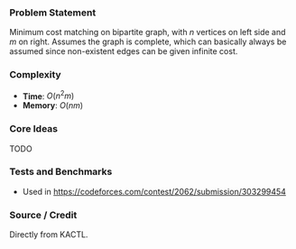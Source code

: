 ### Problem Statement
Minimum cost matching on bipartite graph, with $n$ vertices on left side and $m$ on right.
Assumes the graph is complete, which can basically always be assumed since non-existent edges can be given infinite cost.

### Complexity
- **Time**: $O(n^2m)$
- **Memory**: $O(nm)$

### Core Ideas
TODO

### Tests and Benchmarks
- Used in https://codeforces.com/contest/2062/submission/303299454

### Source / Credit
Directly from KACTL.